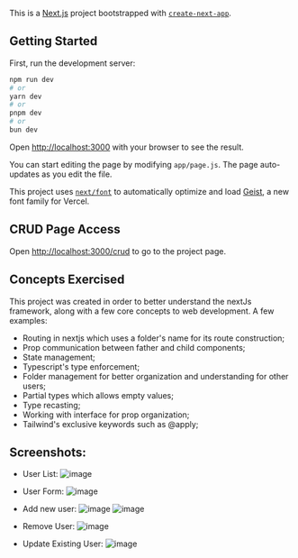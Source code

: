 This is a [Next.js](https://nextjs.org) project bootstrapped with [`create-next-app`](https://github.com/vercel/next.js/tree/canary/packages/create-next-app).

## Getting Started

First, run the development server:

```bash
npm run dev
# or
yarn dev
# or
pnpm dev
# or
bun dev
```

Open [http://localhost:3000](http://localhost:3000) with your browser to see the result.

You can start editing the page by modifying `app/page.js`. The page auto-updates as you edit the file.

This project uses [`next/font`](https://nextjs.org/docs/app/building-your-application/optimizing/fonts) to automatically optimize and load [Geist](https://vercel.com/font), a new font family for Vercel.

## CRUD Page Access

Open [http://localhost:3000/crud](http://localhost:3000/crud) to go to the project page.

## Concepts Exercised

This project was created in order to better understand the nextJs framework, along with a few core concepts to web development.
A few examples:
- Routing in nextjs which uses a folder's name for its route construction;
- Prop communication between father and child components;
- State management;
- Typescript's type enforcement;
- Folder management for better organization and understanding for other users;
- Partial types which allows empty values;
- Type recasting;
- Working with interface for prop organization;
- Tailwind's exclusive keywords such as @apply;

## Screenshots:

- User List:
  ![image](https://github.com/user-attachments/assets/aa273bc9-d98e-4769-a726-87c5d513ac96)

- User Form:
![image](https://github.com/user-attachments/assets/32172ee1-9c82-42c6-8570-5bb1a974058b)

- Add new user:
  ![image](https://github.com/user-attachments/assets/2e13d189-849b-4aaf-8364-51470bf236d7)
  ![image](https://github.com/user-attachments/assets/5194d9d1-3498-46e1-bad4-635dad6ce446)

- Remove User:
  ![image](https://github.com/user-attachments/assets/a334e475-cff8-47a3-bb2a-b6c9d112287a)

- Update Existing User:
![image](https://github.com/user-attachments/assets/24f035e8-7d58-465b-9b66-016f69de5bc0)

  
